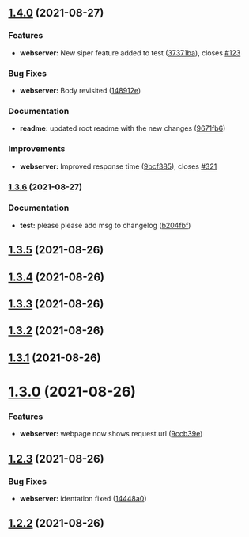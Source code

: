 ## [1.4.0](https://github.com/AlbertoFemenias/pilot-semantic-release/compare/v1.3.6...v1.4.0) (2021-08-27)


### Features

* **webserver:** New siper feature added to test ([37371ba](https://github.com/AlbertoFemenias/pilot-semantic-release/commit/37371ba365fa4fa30110d089edcbc2031bf354f2)), closes [#123](https://github.com/AlbertoFemenias/pilot-semantic-release/issues/123)


### Bug Fixes

* **webserver:** Body revisited ([148912e](https://github.com/AlbertoFemenias/pilot-semantic-release/commit/148912e23e384ab3ca930b6416fcd4aeaa4c9694))


### Documentation

* **readme:** updated root readme with the new changes ([9671fb6](https://github.com/AlbertoFemenias/pilot-semantic-release/commit/9671fb6722274986fe0f31d58c65309cfd7cd3e8))


### Improvements

* **webserver:** Improved response time ([9bcf385](https://github.com/AlbertoFemenias/pilot-semantic-release/commit/9bcf385a61e321fb01bb8d692427fc91c074f692)), closes [#321](https://github.com/AlbertoFemenias/pilot-semantic-release/issues/321)

### [1.3.6](https://github.com/AlbertoFemenias/pilot-semantic-release/compare/v1.3.5...v1.3.6) (2021-08-27)


### Documentation

* **test:** please please add msg to changelog ([b204fbf](https://github.com/AlbertoFemenias/pilot-semantic-release/commit/b204fbf758a05df5ea14424706a286e71eb3eadc))

## [1.3.5](https://github.com/AlbertoFemenias/pilot-semantic-release/compare/v1.3.4...v1.3.5) (2021-08-26)

## [1.3.4](https://github.com/AlbertoFemenias/pilot-semantic-release/compare/v1.3.3...v1.3.4) (2021-08-26)

## [1.3.3](https://github.com/AlbertoFemenias/pilot-semantic-release/compare/v1.3.2...v1.3.3) (2021-08-26)

## [1.3.2](https://github.com/AlbertoFemenias/pilot-semantic-release/compare/v1.3.1...v1.3.2) (2021-08-26)

## [1.3.1](https://github.com/AlbertoFemenias/pilot-semantic-release/compare/v1.3.0...v1.3.1) (2021-08-26)

# [1.3.0](https://github.com/AlbertoFemenias/pilot-semantic-release/compare/v1.2.3...v1.3.0) (2021-08-26)


### Features

* **webserver:** webpage now shows request.url ([9ccb39e](https://github.com/AlbertoFemenias/pilot-semantic-release/commit/9ccb39e335c77627009aece4e686e86862acb739))

## [1.2.3](https://github.com/AlbertoFemenias/pilot-semantic-release/compare/v1.2.2...v1.2.3) (2021-08-26)


### Bug Fixes

* **webserver:** identation fixed ([14448a0](https://github.com/AlbertoFemenias/pilot-semantic-release/commit/14448a0f4a0ccefa4860bff1740ce4505b7755b3))

## [1.2.2](https://github.com/AlbertoFemenias/pilot-semantic-release/compare/v1.2.1...v1.2.2) (2021-08-26)

